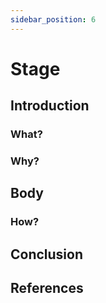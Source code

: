 ```yaml
---
sidebar_position: 6
---
```


# Stage

## Introduction

### What?

### Why?

## Body

### How?

## Conclusion

## References